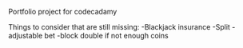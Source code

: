 Portfolio project for codecadamy

Things to consider that are still missing:
-Blackjack insurance
-Split
-adjustable bet
-block double if not enough coins